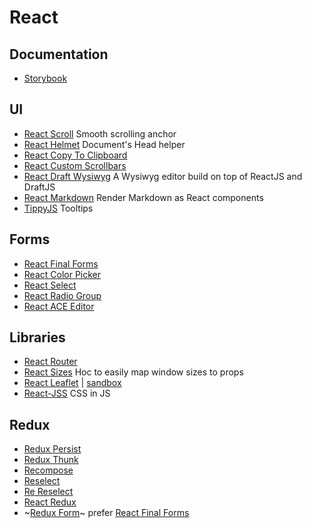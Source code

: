 # React

## Documentation

- [Storybook](https://storybook.js.org)

## UI
- [React Scroll](https://github.com/fisshy/react-scroll) Smooth scrolling anchor
- [React Helmet](https://github.com/nfl/react-helmet) Document's Head helper
- [React Copy To Clipboard](https://github.com/nkbt/react-copy-to-clipboard)
- [React Custom Scrollbars](https://github.com/malte-wessel/react-custom-scrollbars)
- [React Draft Wysiwyg](https://github.com/jpuri/react-draft-wysiwyg) A Wysiwyg editor build on top of ReactJS and DraftJS
- [React Markdown](https://github.com/rexxars/react-markdown) Render Markdown as React components
- [TippyJS](https://github.com/atomiks/tippy.js-react) Tooltips

## Forms
- [React Final Forms](https://github.com/final-form/react-final-form)
- [React Color Picker](https://casesandberg.github.io/react-color/)
- [React Select](https://github.com/JedWatson/react-select)
- [React Radio Group](https://github.com/chenglou/react-radio-group)
- [React ACE Editor](https://github.com/securingsincity/react-ace)

## Libraries

- [React Router](https://github.com/ReactTraining/react-router)
- [React Sizes](https://github.com/renatorib/react-sizes) Hoc to easily map window sizes to props
- [React Leaflet](https://react-leaflet.js.org/docs/en/intro.html) | [sandbox](https://codesandbox.io/s/10909wzv3j)
- [React-JSS](https://cssinjs.org/react-jss/?v=v10.0.0-alpha.24) CSS in JS

## Redux

- [Redux Persist](https://github.com/rt2zz/redux-persist)
- [Redux Thunk](https://github.com/gaearon/redux-thunk)
- [Recompose](https://github.com/acdlite/recompose)
- [Reselect](https://github.com/reactjs/reselect)
- [Re Reselect](https://github.com/toomuchdesign/re-reselect)
- [React Redux](https://github.com/reactjs/react-redux)
- ~[Redux Form](https://github.com/erikras/redux-form)~ prefer [React Final Forms](https://github.com/final-form/react-final-form)
